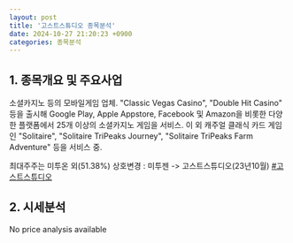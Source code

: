 ```yaml
---
layout: post
title: '고스트스튜디오 종목분석'
date: 2024-10-27 21:20:23 +0900
categories: 종목분석
---
```


## 1. 종목개요 및 주요사업

소셜카지노 등의 모바일게임 업체. "Classic Vegas Casino", "Double Hit Casino" 등을 출시해 Google Play, Apple Appstore, Facebook 및 Amazon을 비롯한 다양한 플랫폼에서 25개 이상의 소셜카지노 게임을 서비스. 이 외 캐주얼 클래식 카드 게임인 "Solitaire", "Solitaire TriPeaks Journey", "Solitaire TriPeaks Farm Adventure" 등을 서비스 중. 

최대주주는 미투온 외(51.38%) 상호변경 : 미투젠 -> 고스트스튜디오(23년10월)
[#고스트스튜디오](#)

## 2. 시세분석

No price analysis available
